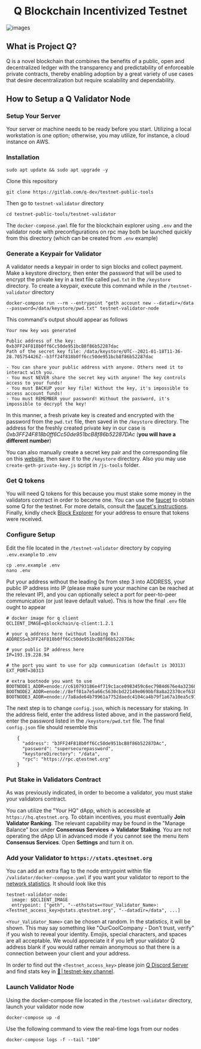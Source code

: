 <h1 align="center">Q Blockchain Incentivized Testnet</h1>

![images](https://miro.medium.com/max/1100/1*7JV-UT1CDknzvVuHq7ACYw.webp)

## What is Project Q?

Q is a novel blockchain that combines the benefits of a public, open and decentralized ledger with the transparency and predictability of enforceable private contracts, thereby enabling adoption by a great variety of use cases that desire decentralization but require scalability and dependability.

## How to Setup a Q Validator Node

### Setup Your Server

Your server or machine needs to be ready before you start. Utilizing a local workstation is one option; otherwise, you may utilize, for instance, a cloud instance on AWS.

### Installation

```
sudo apt update && sudo apt upgrade -y
```

Clone this repository

```
git clone https://gitlab.com/q-dev/testnet-public-tools
```

Then go to `testnet-validator` directory

```
cd testnet-public-tools/testnet-validator
```

The `docker-compose.yaml` file for the blockchain explorer using `.env` and the validator node with preconfigurations on rpc may both be launched quickly from this directory (which can be created from `.env` example)

### Generate a Keypair for Validator

A validator needs a keypair in order to sign blocks and collect payment. Make a keystore directory, then enter the password that will be used to encrypt the private key in a text file called `pwd.txt` in the `/keystore` directory. To create a keypair, execute this command while in the `/testnet-validator` directory

```
docker-compose run --rm --entrypoint "geth account new --datadir=/data --password=/data/keystore/pwd.txt" testnet-validator-node
```

This command's output should appear as follows

```
Your new key was generated

Public address of the key:   0xb3FF24F818b0ff6Cc50de951bcB8f86b52287dac
Path of the secret key file: /data/keystore/UTC--2021-01-18T11-36-28.705754426Z--b3ff24f818b0ff6cc50de951bcb8f86b52287dac

- You can share your public address with anyone. Others need it to interact with you.
- You must NEVER share the secret key with anyone! The key controls access to your funds!
- You must BACKUP your key file! Without the key, it's impossible to access account funds!
- You must REMEMBER your password! Without the password, it's impossible to decrypt the key!
```

In this manner, a fresh private key is created and encrypted with the password from the `pwd.txt` file, then saved in the `/keystore` directory. The address for the freshly created private key in our case is _0xb3FF24F818b0ff6Cc50de951bcB8f86b52287DAc_ (**you will have a different number**)

You can also manually create a secret key pair and the corresponding file on this [website](https://vanity-eth.tk/), then save it to the `/keystore` directory. Also you may use `create-geth-private-key.js` script in `/js-tools` folder.

### Get Q tokens

You will need Q tokens for this because you must stake some money in the validators contract in order to become one. You can use the [faucet](https://faucet.qtestnet.org/) to obtain some Q for the testnet. For more details, consult the [faucet's instructions](https://docs.qtestnet.org/how-to-install-metamask/#faucet). Finally, kindly check [Block Explorer](https://explorer.qtestnet.org/) for your address to ensure that tokens were received.

### Configure Setup

Edit the file located in the `/testnet-validator` directory by copying `.env.example` to `.env`

```
cp .env.example .env
nano .env
```

Put your address without the leading 0x from step 3 into ADDRESS, your public IP address into IP (please make sure your machine can be reached at the relevant IP), and you can optionally select a port for peer-to-peer communication (or just leave default value). This is how the final `.env` file ought to appear

```
# docker image for q client
QCLIENT_IMAGE=qblockchain/q-client:1.2.1

# your q address here (without leading 0x)
ADDRESS=b3FF24F818b0ff6Cc50de951bcB8f86b52287DAc

# your public IP address here
IP=193.19.228.94

# the port you want to use for p2p communication (default is 30313)
EXT_PORT=30313

# extra bootnode you want to use
BOOTNODE1_ADDR=enode://c610793186e4f719c1ace0983459c6ec7984d676e4a323681a1cbc8a67f506d1eccc4e164e53c2929019ed0e5cfc1bc800662d6fb47c36e978ab94c417031ac8@79.125.97.227:30304
BOOTNODE2_ADDR=enode://8eff01a7e5a66c5630cbd22149e069bbf8a8a22370cef61b232179e21ba8c7b74d40e8ee5aa62c54d145f7fc671b851e5ccbfe124fce75944cf1b06e29c55c80@79.125.97.227:30305
BOOTNODE3_ADDR=enode://7a8ade64b79961a7752daedc4104ca4b79f1a67a10ea5c9721e7115d820dbe7599fe9e03c9c315081ccf6a2afb0b6652ee4965e38f066fe5bf129abd6d26df58@79.125.97.227:30306
```

The next step is to change `config.json`, which is necessary for staking. In the address field, enter the address listed above, and in the password field, enter the password listed in the `/keystore/pwd.txt` file. The final `config.json` file should resemble this

```
    {
      "address": "b3FF24F818b0ff6Cc50de951bcB8f86b52287DAc",
      "password": "supersecurepassword",
      "keystoreDirectory": "/data",
      "rpc": "https://rpc.qtestnet.org"
    }
```

### Put Stake in Validators Contract

As was previously indicated, in order to become a validator, you must stake your validators contract.

You can utilize the "Your HQ" dApp, which is accessible at `https://hq.qtestnet.org`. To obtain incentives, you must eventually **Join Validator Ranking**. The relevant capability may be found in the "Manage Balance" box under **Consensus Services -> Validator Staking**. You are not operating the dApp UI in advanced mode if you cannot see the menu item **Consensus Services**. Open **Settings** and turn it on.

### Add your Validator to `https://stats.qtestnet.org`

You can add an extra flag to the node entrypoint within file `/validator/docker-compose.yaml` if you want your validator to report to the [network statistics](https://stats.qtestnet.org/). It should look like this

```
testnet-validator-node:
  image: $QCLIENT_IMAGE
  entrypoint: ["geth", "--ethstats=<Your_Validator_Name>:<Testnet_access_key>@stats.qtestnet.org", "--datadir=/data", ...]
```

`<Your_Validator_Name>` can be chosen at random. In the statistics, it will be shown. This may say something like "OurCoolCompany - Don't trust, verify" if you wish to reveal your identity. Emojis, special characters, and spaces are all acceptable. We would appreciate it if you left your validator Q address blank if you would rather remain anonymous so that there is a connection between your client and your address.

In order to find out the `<Testnet_access_key>` please join [Q Discord Server](https://discord.gg/YTgkvJvZGD) and find stats key in [🔑│testnet-key channel](https://discord.com/channels/902893347239247952/1042401601639432212).

### Launch Validator Node

Using the docker-compose file located in the `/testnet-validator` directory, launch your validator node now

```
docker-compose up -d
```

Use the following command to view the real-time logs from our nodes

```
docker-compose logs -f --tail "100"
```



